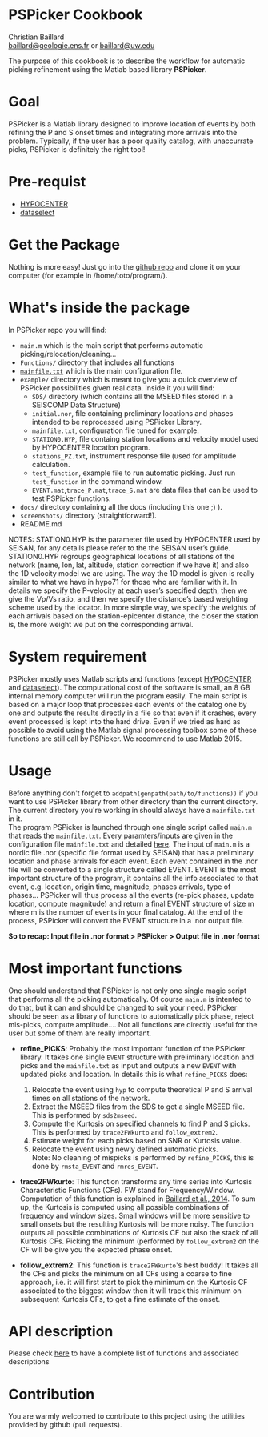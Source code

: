 # PSPicker Cookbook

Christian Baillard  
baillard@geologie.ens.fr or baillard@uw.edu

The purpose of this cookbook is to describe the workflow for automatic picking refinement using the Matlab based library **PSPicker**.

# Goal

PSPicker is a Matlab library designed to improve location of events by both refining the P and S onset times and integrating more arrivals into the problem. Typically, if the user has a poor quality catalog, with unaccurrate picks, PSPicker is definitely the right tool!


# Pre-requist

* [HYPOCENTER](hypocenter.md)
* [dataselect](dataselect.md)

# Get the Package

Nothing is more easy! Just go into the [github repo](https://github.com/ChrisBail/PSPicker) and clone it on your computer (for example in /home/toto/program/).

# What's inside the package

In PSPicker repo you will find:  
* `main.m` which is the main script that performs automatic picking/relocation/cleaning...
* `Functions/` directory that includes all functions
* [`mainfile.txt`](mainfile.md) which is the main configuration file.
* `example/` directory which is meant to give you a quick overview of PSPicker possibilities given real data. Inside it you will find:
	* `SDS/` directory (which contains all the MSEED files stored in a SEISCOMP Data Structure)
	* `initial.nor`, file containing preliminary locations and phases intended to be reprocessed using PSPicker Library.
	* `mainfile.txt`, configuration file tuned for example.
	* `STATION0.HYP`, file containg station locations and velocity model used by HYPOCENTER location program.
	* `stations_PZ.txt`, instrument response file (used for amplitude calculation.
	* `test_function`, example file to run automatic picking. Just run `test_function` in the command window.
	* `EVENT.mat`,`trace_P.mat`,`trace_S.mat` are data files that can be used to test PSPicker functions. 
* `docs/` directory containing all the docs (including this one ;) ).
* `screenshots/` directory (straightforward!).
* README.md
 

NOTES: STATION0.HYP is the parameter file used by HYPOCENTER used by SEISAN, for any details please refer to the the SEISAN user’s guide. STATION0.HYP regroups geographical locations of all stations of the network (name, lon, lat, altitude, station correction if we have it) and also the 1D velocity model we are using. The way the 1D model is given is really similar to what we have in hypo71 for those who are familiar with it. In details we specify the P-velocity at each user’s specified depth, then we give the Vp/Vs ratio, and then we specify the distance’s based weighting scheme used by the locator. In more simple way, we specify the weights of each arrivals based on the station-epicenter distance, the closer the station is, the more weight we put on the corresponding arrival.


# System requirement 
PSPicker mostly uses Matlab scripts and functions (except [HYPOCENTER](hypocenter.md) and [dataselect](dataselect.md)). The computational cost of the software is small, an 8 GB internal memory computer will run the program easily. The main script is based on a major loop that processes each events of the catalog one by one and outputs the results directly in a file so that even if it crashes, every event processed is kept into the hard drive. Even if we tried as hard as possible to avoid using the Matlab signal processing toolbox some of these functions are still call by PSPicker. We recommend to use Matlab 2015.

# Usage

Before anything don't forget to `addpath(genpath(path/to/functions))` if you want to use PSPicker library from other directory than the current directory. The current directory you're working in should always have a `mainfile.txt` in it.  
The program PSPicker is launched through one single script called `main.m` that reads the `mainfile.txt`. Every paramters/inputs are given in the configuration file `mainfile.txt` and detailed [here](mainfile.md). The input of `main.m` is a nordic file .nor (specific file format used by SEISAN) that has a preliminary location and phase arrivals for each event. Each event contained in the .nor file will be converted to a single structure called EVENT. EVENT is the most important structure of the program, it contains all the info associated to that event, e.g. location, origin time, magnitude, phases arrivals, type of phases... PSPicker will thus process all the events (re-pick phases, update location, compute magnitude) and return a final EVENT structure of size m where m is the number of events in your final catalog. At the end of the process, PSPicker will convert the EVENT structure in a .nor output file.

**So to recap: Input file in .nor format > PSPicker > Output file in .nor format**


# Most important functions

 One should understand that PSPicker is not only one single magic script that performs all the picking automatically. Of course `main.m` is intented to do that, but it can and should be changed to suit your need. PSPicker should be seen as a library of functions to automatically pick phase, reject mis-picks, compute amplitude.... Not all functions are directly useful for the user but some of them are really important.

* **refine_PICKS**: Probably the most important function of the PSPicker library. It takes one single `EVENT` structure with preliminary location and picks and the `mainfile.txt` as input and outputs a new `EVENT` with updated picks and location. In details this is what `refine_PICKS` does:  
	1. Relocate the event using `hyp` to compute theoretical P and S arrival times on all stations of the network.
	2. Extract the MSEED files from the SDS to get a single MSEED file. This is performed by `sds2mseed`. 
	3. Compute the Kurtosis on specified channels to find P and S picks. This is performed by `trace2FWkurto` and `follow_extrem2`.
	4. Estimate weight for each picks based on SNR or Kurtosis value.
	5. Relocate the event using newly defined automatic picks.  
Note: No cleaning of mispicks is performed by `refine_PICKS`, this is done by `rmsta_EVENT` and `rmres_EVENT`.

* **trace2FWkurto**: This function transforms any time series into Kurtosis Characteristic Functions (CFs). FW stand for Frequency/Window. Computation of this function is explained in [Baillard et al., 2014](http://www.bssaonline.org/content/104/1/394.short). To sum up, the Kurtosis is computed using all possible combinations of frequency and window sizes. Small windows will be more sensitive to small onsets but the resulting Kurtosis will be more noisy. The function outputs all possible combinations of Kurtosis CF but also the stack of all Kurtosis CFs. Picking the minimum (performed by `follow_extrem2` on the CF will be give you the expected phase onset. 
 
* **follow_extrem2**: This function is `trace2FWkurto`'s best buddy! It takes all the CFs and picks the minimum on all CFs using a coarse to fine approach, i.e. it will first start to pick the minimum on the Kurtosis CF associated to the biggest window then it will track this minimum on subsequent Kurtosis CFs, to get a fine estimate of the onset.  


# API description

Please check [here](api_list.md) to have a complete list of functions and associated descriptions


# Contribution

You are warmly welcomed to contribute to this project using the utilities provided by github (pull requests).  

